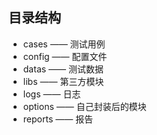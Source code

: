 ## 目录结构
* cases —— 测试用例
* config —— 配置文件
* datas —— 测试数据
* libs —— 第三方模块
* logs —— 日志
* options —— 自己封装后的模块
* reports —— 报告


